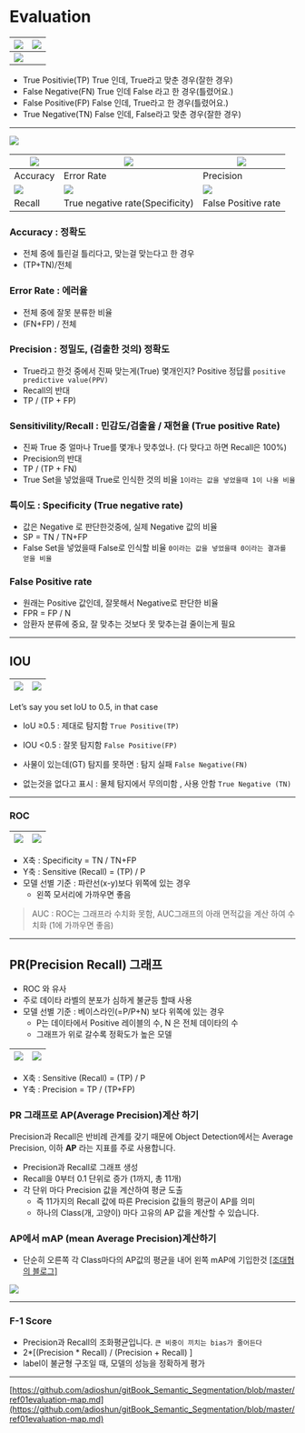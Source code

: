 # Evaluation 


|![](https://hoya012.github.io/assets/img/object_detection_fourth/fig3.PNG) |![](https://hoya012.github.io/assets/img/object_detection_fourth/fig4.PNG)|
|-|-|
|![](https://i.imgur.com/4MHBJoz.png)||

- True Positivie(TP)	True 인데, True라고 맞춘 경우(잘한 경우)
- False Negative(FN)	True 인데 False 라고 한 경우(틀렸어요.)
- False Positive(FP)	False 인데, True라고 한 경우(틀렸어요.)
- True Negative(TN)	False 인데, False라고 맞춘 경우(잘한 경우)

---

![](https://i.imgur.com/atBT1ux.png)

|![](https://i.imgur.com/OFpcgAc.png)|![](https://i.imgur.com/p6npcBu.png)|![](https://i.imgur.com/hf80DVr.png)|
|-|-|-|
|Accuracy|Error Rate|Precision|
|![](https://i.imgur.com/3VDqaKg.png)|![](https://i.imgur.com/LPZyApp.png)|![](https://i.imgur.com/qrtq4AU.png)|
|Recall|True negative rate(Specificity)|False Positive rate|


### Accuracy : 정확도 
- 전체 중에 틀린걸 틀리다고, 맞는걸 맞는다고 한 경우 
- (TP+TN)/전체 

### Error Rate : 에러율 
- 전체 중에 잘못 분류한 비율 
- (FN+FP) / 전체 

### Precision : 정밀도, (검출한 것의) 정확도
- True라고 한것 중에서 진짜 맞는게(True) 몇개인지? Positive 정답률 `positive predictive value(PPV)`
- Recall의 반대 
- TP / (TP + FP)

### Sensitivility/Recall : 민감도/검출율 / 재현율 (True positive Rate)
- 진짜 True 중 얼마나 True를 몇개나 맞추었나. (다 맞다고 하면 Recall은 100%)
- Precision의 반대 
- TP / (TP + FN) 
- True Set을 넣었을때 True로 인식한 것의 비율 `1이라는 값을 넣었을때 1이 나올 비율  `

### 특이도 : Specificity (True negative rate)
- 값은 Negative 로 판단한것중에, 실제 Negative 값의 비율
- SP = TN / TN+FP
- False Set을 넣었을때 False로 인식할 비율  `0이라는 값을 넣었을때 0이라는 결과를 얻을 비율 `

### False Positive rate
- 원래는 Positive 값인데, 잘못해서 Negative로 판단한 비율
- FPR = FP / N
- 암환자 분류에 중요, 잘 맞추는 것보다 못 맞추는걸 줄이는게 필요 

---

## IOU

|![](https://hoya012.github.io/assets/img/object_detection_fourth/fig1.PNG)|![](https://i.imgur.com/MiOToDt.png)|
|-|-|

Let’s say you set IoU to 0.5, in that case

-   IoU ≥0.5 : 제대로 탐지함 `True Positive(TP)`

-   IOU <0.5 : 잘못 탐지함 `False Positive(FP)`

-   사물이 있는데(GT) 탐지를 못하면 : 탐지 실패 `False Negative(FN)`

-   없는것을 없다고 표시 : 물체 탐지에서 무의미함 , 사용 안함 `True Negative (TN)`



---



### ROC 
|![](https://i.imgur.com/UJAOjp8.png)|![](https://scikit-learn.org/stable/_images/sphx_glr_plot_roc_001.png)|
|-|-|

- X축 : Specificity = TN / TN+FP
- Y축 : Sensitive (Recall) = (TP) / P
- 모델 선별 기준 : 파란선(x-y)보다 위쪽에 있는 경우 
	- 왼쪽 모서리에 가까우면 좋음 

>  AUC : ROC는 그래프라 수치화 못함, AUC그래프의 아래 면적값을 계산 하여 수치화 (1에 가까우면 좋음)  
---


## PR(Precision Recall) 그래프 

- ROC 와 유사
- 주로 데이타 라벨의 분포가 심하게 불균등 할때 사용
- 모델 선별 기준 : 베이스라인(=P/P+N) 보다 위쪽에 있는 경우
	- P는 데이타에서 Positive 레이블의 수, N 은 전체 데이타의 수  
	- 그래프가 위로 갈수록 정확도가 높은 모델 

|![](https://i.imgur.com/7QmnbQf.png)|![](https://i.imgur.com/9mRWgCj.png)|
|-|-|
-   X축 : Sensitive (Recall) = (TP) / P  
-   Y축 : Precision = TP / (TP+FP)
    


### PR 그래프로 AP(Average Precision)계산 하기 

Precision과 Recall은 반비례 관계를 갖기 때문에 Object Detection에서는 Average Precision, 이하 **AP** 라는 지표를 주로 사용합니다.
- Precision과 Recall로 그래프 생성 
- Recall을 0부터 0.1 단위로 증가 (1까지, 총 11개)
- 각 단위 마다 Precision 값을 계산하여 평균 도출 
	- 즉 11가지의 Recall 값에 따른 Precision 값들의 평균이 AP를 의미
	- 하나의 Class(개, 고양이) 마다 고유의 AP 값을 계산할 수 있습니다.

### AP에서 mAP (mean Average Precision)계산하기 

- 단순히 오른쪽 각 Class마다의 AP값의 평균을 내어 왼쪽 mAP에 기입한것  [[조대협의 블로그]](https://bcho.tistory.com/1206)

![](https://i.imgur.com/eFMxqgv.png)

---


### F-1 Score 
- Precision과 Recall의 조화평균입니다. `큰 비중이 끼치는 bias가 줄어든다`
- 2*[(Precision * Recall) / (Precision + Recall)  ]
- label이 불균형 구조일 때, 모델의 성능을 정확하게 평가


---
[https://github.com/adioshun/gitBook_Semantic_Segmentation/blob/master/ref01evaluation-map.md](https://github.com/adioshun/gitBook_Semantic_Segmentation/blob/master/ref01evaluation-map.md)
